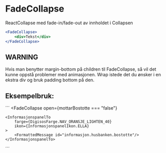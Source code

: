 # FadeCollapse

ReactCollapse med fade-in/fade-out av innholdet i Collapsen

```jsx harmony
<FadeCollapse>
    <div>Tekst</div>
</FadeCollapse>
```

## WARNING

Hvis man benytter margin-bottom på children til FadeCollapse, så vil det kunne oppstå problemer med animasjonen. Wrap istede det du ønsker i en ekstra div og bruk padding bottom på den.

## Eksempelbruk:

´´´
<FadeCollapse
open={mottarBostotte === "false"}

>

    <InformasjonspanelTo
        farge={DigisosFarge.NAV_ORANSJE_LIGHTEN_40}
        ikon={InformasjonspanelIkon.ELLA}
    >
        <FormattedMessage id="informasjon.husbanken.bostotte"/>
    </InformasjonspanelTo>

</FadeCollapse>

´´´
